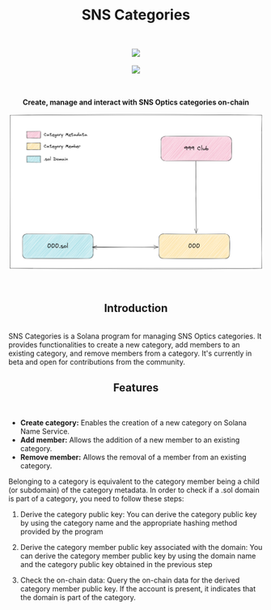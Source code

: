 <h1 align="center">SNS Categories</h1>
<br />
<p align="center">
<img width="250" src="https://i.imgur.com/nn7LMNV.png"/>
</p>
<p align="center">
<a href="https://twitter.com/bonfida">
<img src="https://img.shields.io/twitter/url?label=Bonfida&style=social&url=https%3A%2F%2Ftwitter.com%2Fbonfida">
</a>
</p>
<br />

<p align="center">
<strong>
Create, manage and interact with SNS Optics categories on-chain
</strong>
</p>

![diagram](./assets/diagram.png)

<br />
<h2 align="center">Introduction</h2>
<br />
SNS Categories is a Solana program for managing SNS Optics categories. It provides functionalities to create a new category, add members to an existing category, and remove members from a category. It's currently in beta and open for contributions from the community.

<br />
<h2 align="center">Features</h2>
<br />

- **Create category:** Enables the creation of a new category on Solana Name Service.
- **Add member:** Allows the addition of a new member to an existing category.
- **Remove member:** Allows the removal of a member from an existing category.

Belonging to a category is equivalent to the category member being a child (or subdomain) of the category metadata. In order to check if a .sol domain is part of a category, you need to follow these steps:

1. Derive the category public key: You can derive the category public key by using the category name and the appropriate hashing method provided by the program

2. Derive the category member public key associated with the domain: You can derive the category member public key by using the domain name and the category public key obtained in the previous step

3. Check the on-chain data: Query the on-chain data for the derived category member public key. If the account is present, it indicates that the domain is part of the category.
